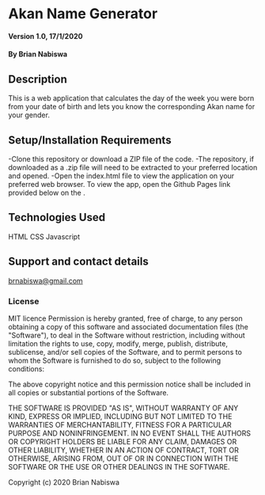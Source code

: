 # Akan Name Generator
#### Version 1.0, 17/1/2020
#### By Brian Nabiswa
## Description
This is a web application that calculates the day of the week you were born from your date of birth and lets you know the corresponding Akan name for your gender.
## Setup/Installation Requirements
-Clone this repository or download a ZIP file of the code.
-The repository, if downloaded as a .zip file will need to be extracted to your preferred location and opened.
-Open the index.html file to view the application on your preferred web browser.
To view the app, open the Github Pages link provided below on the .
## Technologies Used
HTML
CSS
Javascript
## Support and contact details
brnabiswa@gmail.com
### License
MIT licence
Permission is hereby granted, free of charge, to any person obtaining a copy of this software and associated documentation files (the "Software"), to deal in the Software without restriction, including without limitation the rights to use, copy, modify, merge, publish, distribute, sublicense, and/or sell copies of the Software, and to permit persons to whom the Software is furnished to do so, subject to the following conditions:

The above copyright notice and this permission notice shall be included in all copies or substantial portions of the Software.

THE SOFTWARE IS PROVIDED "AS IS", WITHOUT WARRANTY OF ANY KIND, EXPRESS OR IMPLIED, INCLUDING BUT NOT LIMITED TO THE WARRANTIES OF MERCHANTABILITY, FITNESS FOR A PARTICULAR PURPOSE AND NONINFRINGEMENT. IN NO EVENT SHALL THE AUTHORS OR COPYRIGHT HOLDERS BE LIABLE FOR ANY CLAIM, DAMAGES OR OTHER LIABILITY, WHETHER IN AN ACTION OF CONTRACT, TORT OR OTHERWISE, ARISING FROM, OUT OF OR IN CONNECTION WITH THE SOFTWARE OR THE USE OR OTHER DEALINGS IN THE SOFTWARE.

Copyright (c) 2020 Brian Nabiswa
